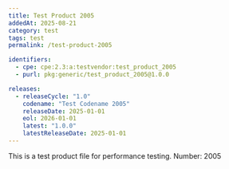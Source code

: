 ```yaml
---
title: Test Product 2005
addedAt: 2025-08-21
category: test
tags: test
permalink: /test-product-2005

identifiers:
  - cpe: cpe:2.3:a:testvendor:test_product_2005
  - purl: pkg:generic/test_product_2005@1.0.0

releases:
  - releaseCycle: "1.0"
    codename: "Test Codename 2005"
    releaseDate: 2025-01-01
    eol: 2026-01-01
    latest: "1.0.0"
    latestReleaseDate: 2025-01-01
---
```


This is a test product file for performance testing. Number: 2005
